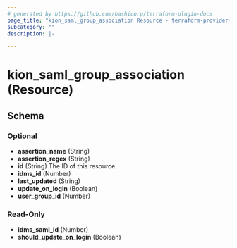 ```yaml
---
# generated by https://github.com/hashicorp/terraform-plugin-docs
page_title: "kion_saml_group_association Resource - terraform-provider-kion"
subcategory: ""
description: |-
  
---
```


# kion_saml_group_association (Resource)





<!-- schema generated by tfplugindocs -->
## Schema

### Optional

- **assertion_name** (String)
- **assertion_regex** (String)
- **id** (String) The ID of this resource.
- **idms_id** (Number)
- **last_updated** (String)
- **update_on_login** (Boolean)
- **user_group_id** (Number)

### Read-Only

- **idms_saml_id** (Number)
- **should_update_on_login** (Boolean)


